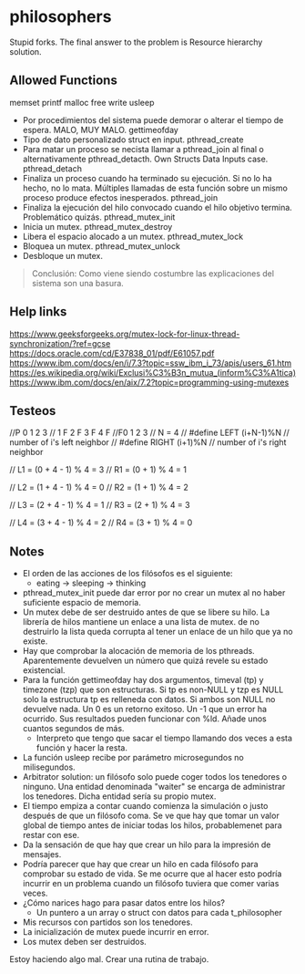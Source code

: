 # philosophers
Stupid forks.
The final answer to the problem is Resource hierarchy solution.

## Allowed Functions
memset
printf
malloc
free
write
usleep
- Por procedimientos del sistema puede demorar o alterar el tiempo de espera. MALO, MUY MALO.
gettimeofday
- Tipo de dato personalizado struct en input.
pthread_create
- Para matar un proceso se necista llamar a pthread_join al final o alternativamente pthread_detacth. Own Structs Data Inputs case.
pthread_detach
- Finaliza un proceso cuando ha terminado su ejecución. Si no lo ha hecho, no lo mata. Múltiples llamadas de esta función sobre un mismo proceso produce efectos inesperados.
pthread_join
- Finaliza la ejecución del hilo convocado cuando el hilo objetivo termina. Problemático quizás.
pthread_mutex_init
- Inicia un mutex.
pthread_mutex_destroy
- Libera el espacio alocado a un mutex.
pthread_mutex_lock
- Bloquea un mutex.
pthread_mutex_unlock
- Desbloque un mutex.

> Conclusión: Como viene siendo costumbre las explicaciones del sistema son una basura.

## Help links
https://www.geeksforgeeks.org/mutex-lock-for-linux-thread-synchronization/?ref=gcse
https://docs.oracle.com/cd/E37838_01/pdf/E61057.pdf
https://www.ibm.com/docs/en/i/7.3?topic=ssw_ibm_i_73/apis/users_61.htm
https://es.wikipedia.org/wiki/Exclusi%C3%B3n_mutua_(inform%C3%A1tica)
https://www.ibm.com/docs/en/aix/7.2?topic=programming-using-mutexes

## Testeos

//P  0   1   2   3
// 1 F 2 F 3 F 4 F
//F0   1   2   3
// N = 4
// #define LEFT (i+N-1)%N    // number of i's left neighbor
// #define RIGHT (i+1)%N     // number of i's right neighbor

// L1 = (0 + 4 - 1) % 4 = 3
// R1 = (0 + 1) % 4 = 1

// L2 = (1 + 4 - 1) % 4 = 0
// R2 = (1 + 1) % 4 = 2

// L3 = (2 + 4 - 1) % 4 = 1
// R3 = (2 + 1) % 4 = 3

// L4 = (3 + 4 - 1) % 4 = 2
// R4 = (3 + 1) % 4 = 0

## Notes
- El orden de las acciones de los filósofos es el siguiente:
	- eating -> sleeping -> thinking
- pthread_mutex_init puede dar error por no crear un mutex al no haber suficiente espacio de memoria.
- Un mutex debe de ser destruido antes de que se libere su hilo. La librería de hilos mantiene un enlace a una lista de mutex.
	de no destruirlo la lista queda corrupta al tener un enlace de un hilo que ya no existe.
- Hay que comprobar la alocación de memoria de los pthreads. Aparentemente devuelven un número que quizá revele su estado 
existencial.
- Para la función gettimeofday hay dos argumentos, timeval (tp) y timezone (tzp) que son estructuras. Si tp es non-NULL y tzp es 
NULL solo la estructura tp es relleneda con datos. Si ambos son NULL no devuelve nada. Un 0 es un retorno exitoso. Un -1 que un 
error ha ocurrido. Sus resultados pueden funcionar con %ld. Añade unos cuantos segundos de más.
	- Interpreto que tengo que sacar el tiempo llamando dos veces a esta función y hacer la resta.
- La función usleep recibe por parámetro microsegundos no milisegundos.
- Arbitrator solution: un filósofo solo puede coger todos los tenedores o ninguno. Una entidad denominada "waiter" se encarga de 
administrar los tenedores. Dicha entidad sería su propio mutex.
- El tiempo empiza a contar cuando comienza la simulación o justo después de que un filósofo coma. Se ve que hay que tomar un 
valor global de tiempo antes de iniciar todas los hilos, probablemenet para restar con ese.
- Da la sensación de que hay que crear un hilo para la impresión de mensajes.
- Podría parecer que hay que crear un hilo en cada filósofo para comprobar su estado de vida. Se me ocurre que al hacer esto 
podría incurrir en un problema cuando un filósofo tuviera que comer varias veces.
- ¿Cómo narices hago para pasar datos entre los hilos?
	- Un puntero a un array o struct con datos para cada t_philosopher
- Mis recursos con partidos son los tenedores.
- La inicialización de mutex puede incurrir en error.
- Los mutex deben ser destruidos.

Estoy haciendo algo mal.
Crear una rutina de trabajo.
